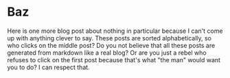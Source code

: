 # Baz

Here is one more blog post about nothing in particular because I can't come up
with anything clever to say. These posts are sorted alphabetically, so who
clicks on the middle post? Do you not believe that all these posts are generated
from markdown like a real blog? Or are you just a rebel who refuses to click on
the first post because that's what "the man" would want you to do? I can respect
that.
